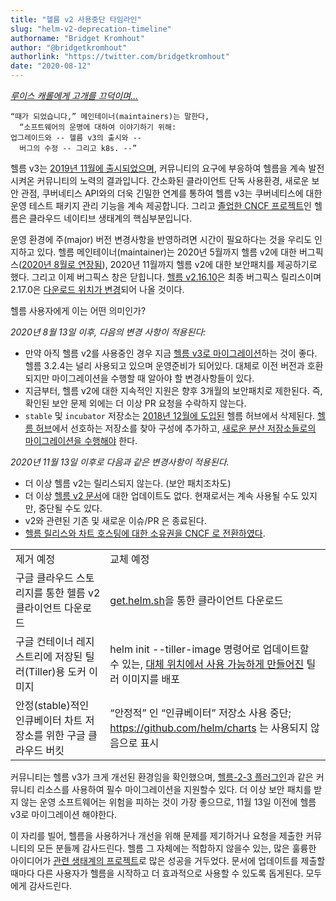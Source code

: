 ```yaml
---
title: "헬름 v2 사용중단 타임라인"
slug: "helm-v2-deprecation-timeline"
authorname: "Bridget Kromhout"
author: "@bridgetkromhout"
authorlink: "https://twitter.com/bridgetkromhout"
date: "2020-08-12"
---
```



_[루이스 캐롤에게 고개를 끄덕이며...](https://www.jabberwocky.com/carroll/walrus.html)_

    “때가 되었습니다,” 메인테이너(maintainers)는 말한다,
      “소프트웨어의 운명에 대하여 이야기하기 위해:
    업그레이드와 -- 헬름 v3의 출시와 --
      버그의 수정 -- 그리고 k8s. --”

헬름 v3는 [2019년 11월에 출시되었으며](/blog/helm-3-released/), 커뮤니티의 요구에 부응하여 헬름을 계속 발전시켜온 커뮤니티의 노력의 결과입니다. 간소화된 클라이언트 단독 사용환경, 새로운 보안 관점, 쿠버네티스 API와의 더욱 긴밀한 연계를 통하여 헬름 v3는 쿠버네티스에 대한 운영 테스트 패키지 관리 기능을 계속 제공합니다. 그리고 [졸업한 CNCF 프로젝트](/blog/celebrating-helms-cncf-graduation/)인 헬름은 클라우드 네이티브 생태계의 핵심부분입니다.

운영 환경에 주(major) 버전 변경사항을 반영하려면 시간이 필요하다는 것을 우리도 인지하고 있다. 헬름 메인테이너(maintainer)는 2020년 5월까지 헬름 v2에 대한 버그픽스([2020년 8월로 연장됨](/blog/covid-19-extending-helm-v2-bug-fixes/)), 2020년 11월까지 헬름 v2에 대한 보안패치를 제공하기로 했다. 그리고 이제 버그픽스 창은 닫힙니다. [헬름 v2.16.10](https://github.com/helm/helm/releases/tag/v2.16.10)은 최종 버그픽스 릴리스이며 2.17.0은 [다운로드 위치가 변경](https://github.com/helm/helm/issues/8346)되어 나올 것이다.
<!--more-->
헬름 사용자에게 이는 어떤 의미인가?

_2020년 8월 13일 이후, 다음의 변경 사항이 적용된다:_
- 만약 아직 헬름 v2를 사용중인 경우 지금 [헬름 v3로 마이그레이션](/blog/migrate-from-helm-v2-to-helm-v3/)하는 것이 좋다. 헬름 3.2.4는 널리 사용되고 있으며 운영준비가 되어있다. 대체로 이전 버전과 호환되지만 마이그레이션을 수행할 때 알아야 할 변경사항들이 있다.
- 지금부터, 헬름 v2에 대한 지속적인 지원은 향후 3개월의 보안패치로 제한된다. 즉, 확인된 보안 문제 외에는 더 이상 PR 요청을 수락하지 않는다.
- `stable` 및 `incubator` 저장소는 [2018년 12월에 도입된](/blog/intro-helm-hub/) 헬름 허브에서 삭제된다. [헬름 허브](https://hub.helm.sh)에서 선호하는 저장소를 찾아 구성에 추가하고, [새로운 분산 저장소들로의 마이그레이션을 수행해야](https://github.com/helm/charts/issues/21103) 한다.


_2020년 11월 13일 이후로 다음과 같은 변경사항이 적용된다._
- 더 이상 헬름 v2는 릴리스되지 않는다. (보안 패치조차도)
- 더 이상 [헬름 v2 문서](https://v2.helm.sh/docs)에 대한 업데이트도 없다. 현재로서는 계속 사용될 수도 있지만, 중단될 수도 있다.
- v2와 관련된 기존 및 새로운 이슈/PR 은 종료된다.
- [헬름 릴리스와 차트 호스팅에 대한 소유권을 CNCF 로 전환하였다](https://github.com/helm/community/issues/114).

| | |
| - | - |
| 제거 예정 | 교체 예정 |
| 구글 클라우드 스토리지를 통한 헬름 v2 클라이언트 다운로드 | [get.helm.sh](/blog/get-helm-sh/)을 통한 클라이언트 다운로드 |
| 구글 컨테이너 레지스트리에 저장된 틸러(Tiller)용 도커 이미지 | helm init --tiller-image 명령어로 업데이트할 수 있는, [대체 위치에서 사용 가능하게 만들어진](https://github.com/helm/helm/issues/8346) 틸러 이미지를 배포 |
| 안정(stable)적인 인큐베이터 차트 저장소를 위한 구글 클라우드 버킷 | “안정적” 인 “인큐베이터” 저장소 사용 중단; https://github.com/helm/charts 는 사용되지 않음으로 표시 |

커뮤니티는 헬름 v3가 크게 개선된 환경임을 확인했으며, [헬름-2-3 플러그인](https://github.com/helm/helm-2to3)과 같은 커뮤니티 리소스를 사용하여 필수 마이그레이션을 지원할수 있다. 더 이상 보안 패치를 받지 않는 운영 소프트웨어는 위험을 피하는 것이 가장 좋으므로, 11월 13일 이전에 헬름 v3로 마이그레이션 해야한다.

이 자리를 빌어, 헬름을 사용하거나 개선을 위해 문제를 제기하거나 요청을 제출한 커뮤니티의 모든 분들께 감사드린다. 헬름 그 자체에는 적합하지 않을수 있는, 많은 훌륭한 아이디어가 [관련 생태계의 프로젝트](https://helm.sh/docs/community/related/)로 많은 성공을 거두었다. 문서에 업데이트를 제출할 때마다 다른 사용자가 헬름을 시작하고 더 효과적으로 사용할 수 있도록 돕게된다. 모두에게 감사드린다.
